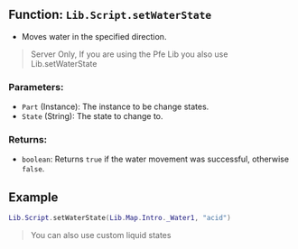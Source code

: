 ## Function: `Lib.Script.setWaterState`
- Moves water in the specified direction.
> Server Only, If you are using the Pfe Lib you also use Lib.setWaterState
### Parameters:

- `Part` (Instance): The instance to be change states.
- `State` (String): The state to change to.

### Returns:

- `boolean`: Returns `true` if the water movement was successful, otherwise `false`.

## Example
```lua
Lib.Script.setWaterState(Lib.Map.Intro._Water1, "acid")
```
> You can also use custom liquid states